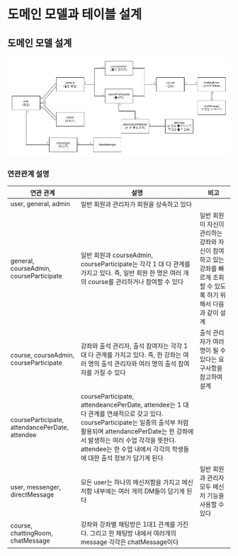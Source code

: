 # 도메인 모델과 테이블 설계

## 도메인 모델 설계
![도메인 모델 설계](./image/domain.png)

### 연관관계 설명
|연관 관계|설명|비고|
|--|--|--|
|user, general, admin|일반 회원과 관리자가 회원을 상속하고 있다||
|general, courseAdmin, courseParticipate|일반 회원과 courseAdmin, courseParticipate는 각각 1 대 다 관계를 가지고 있다. 즉, 일반 회원 한 명은 여러 개의 course를 관리하거나 참여할 수 있다 |일반 회원이 자신이 관리하는 강좌와 자신이 참여하고 있는 강좌를 빠르게 조회할 수 있도록 하기 위해서 다음과 같이 설계|
|course, courseAdmin, courseParticipate|강좌와 출석 관리자, 출석 참여자는 각각 1 대 다 관계를 가지고 있다. 즉, 한 강좌는 여러 명의 출석 관리자와 여러 명의 출석 참여자를 가질 수 있다|출석 관리자가 여러 명이 될 수 있다는 요구사항을 참고하여 설계|
|courseParticipate, attendancePerDate, attendee|courseParticipate, attendeancePerDate, attendee는 1 대 다 관계를 연쇄적으로 갖고 있다. courseParticipate는 일종의 출석부 처럼 활용되며 attendancePerDate는 한 강좌에서 발생하는 여러 수업 각각을 뜻한다. attendee는 한 수업 내에서 각각의 학생들에 대한 출석 정보가 담기게 된다||
|user, messenger, directMessage|모든 user는 하나의 메신저함을 가지고 메신저함 내부에는 여러 개의 DM들이 담기게 된다|일반 회원과 관리자 모두 메신저 기능을 사용할 수 있다|
|course, chattingRoom, chatMessage|강좌와 강좌별 채팅방은 1대1 관계를 가진다. 그리고 한 채팅방 내에서 여러개의 message 각각은 chatMessage이다||